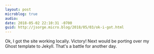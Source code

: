 ```yaml
---
layout: post
microblog: true
audio: 
date: 2018-05-02 22:10:31 -0700
guid: http://jsorge.micro.blog/2018/05/03/ok-i-got.html
---
```

Ok, I got the site working locally. Victory! Next would be porting over my Ghost template to Jekyll. That's a battle for another day.
